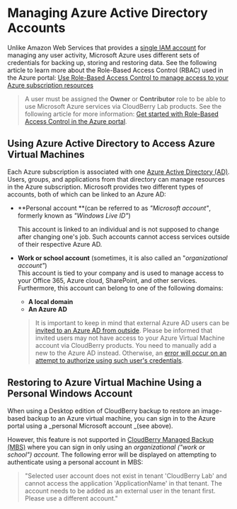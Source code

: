 # Managing Azure Active Directory Accounts

Unlike Amazon Web Services that provides a [single IAM account](https://aws.amazon.com/iam/) for managing any user activity, Microsoft Azure uses different sets of credentials for backing up, storing and restoring data. See the following article to learn more about the Role-Based Access Control \(RBAC\) used in the Azure portal: [Use Role-Based Access Control to manage access to your Azure subscription resources](https://www.gitbook.com/book/yuriyshutov/restore-wizard-draft/edit#)

> A user must be assigned the **Owner** or **Contributor** role to be able to use Microsoft Azure services via CloudBerry Lab products. See the following article for more information: [Get started with Role-Based Access Control in the Azure portal](https://www.gitbook.com/book/yuriyshutov/restore-wizard-draft/edit#).

## Using Azure Active Directory to Access Azure Virtual Machines

Each Azure subscription is associated with one [Azure Active Directory \(AD\)](https://docs.microsoft.com/en-us/azure/active-directory/active-directory-whatis). Users, groups, and applications from that directory can manage resources in the Azure subscription. Microsoft provides two different types of accounts, both of which can be linked to an Azure AD:

* **Personal account **\(can be referred to as _"Microsoft account"_, formerly known as _"Windows Live ID"_\)

  This account is linked to an individual and is not supposed to change after changing one's job. Such accounts cannot access services outside of their respective Azure AD.

* **Work or school account** \(sometimes, it is also called an "_organizational account"_\)  
  This account is tied to your company and is used to manage access to your Office 365, Azure cloud, SharePoint, and other services. Furthermore, this account can belong to one of the following domains:

  * **A local domain**
  * **An Azure AD**

  > It is important to keep in mind that external Azure AD users can be [invited to an Azure AD from outside](https://docs.microsoft.com/en-us/azure/active-directory/active-directory-b2b-what-is-azure-ad-b2b). Please be informed that invited users may not have access to your Azure Virtual Machine account via CloudBerry products. You need to manually add a new to the Azure AD instead. Otherwise, an [error will occur on an attempt to authorize using such user's credentials](https://kb.cloudberry.online/microsoft-azure/sorry-but-were-having-trouble-signing-you-in.-we-received-a-bad-request.).

## Restoring to Azure Virtual Machine Using a Personal Windows Account

When using a Desktop edition of CloudBerry backup to restore an image-based backup to an Azure virtual machine, you can sign in to the Azure portal using a _personal Microsoft account _\(see above\).

However, this feature is not supported in [CloudBerry Managed Backup \(MBS\)](https://www.cloudberrylab.com/managed-backup.aspx) where you can sign in only using an _organizational \("work or school"\) account_. The following error will be displayed on attempting to authenticate using a personal account in MBS:

> "Selected user account does not exist in tenant 'CloudBerry Lab' and cannot access the application 'ApplicationName' in that tenant. The account needs to be added as an external user in the tenant first. Please use a different account."

